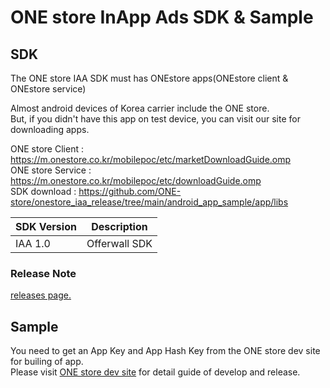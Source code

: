 # ONE store InApp Ads SDK & Sample


## SDK

The ONE store IAA SDK must has ONEstore apps(ONEstore client & ONEstore service)

Almost android devices of Korea carrier include the ONE store. <br>
But, if you didn't have this app on test device, you can visit our site for downloading apps.

ONE store Client : https://m.onestore.co.kr/mobilepoc/etc/marketDownloadGuide.omp <br>
ONE store Service : https://m.onestore.co.kr/mobilepoc/etc/downloadGuide.omp <br>
SDK download : https://github.com/ONE-store/onestore_iaa_release/tree/main/android_app_sample/app/libs

|SDK Version|Description|
|-----|-----|
|IAA 1.0| Offerwall SDK |

### Release Note
[releases page.](https://github.com/ONE-store/onestore_iaa_release/releases)

## Sample

You need to get an App Key and App Hash Key from the ONE store dev site for builing of app. <br>
Please visit [ONE store dev site](https://dev.onestore.co.kr) for detail guide of develop and release.



